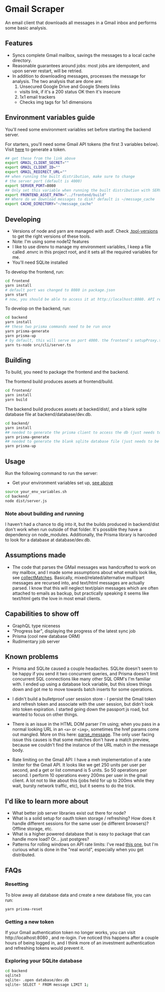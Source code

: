 # Gmail Scraper

An email client that downloads all messages in a Gmail inbox and performs some basic analysis.

## Features

-   Syncs complete Gmail mailbox, savings the messages to a local cache directory.
-   Reasonable guarantees around jobs: most jobs are idempotent, and upon server restart, will be retried.
-   In addition to downloading messages, processes the message for analysis. The two analysis that are done are:
    1.  Unsecured Google Drive and Google Sheets links
    -   visits link, if it's a 200 status OK then it's insecure
    2.  1x1 email trackers
    -   Checks img tags for 1x1 dimensions

## Environment variables guide

You'll need some environment variables set before starting the backend server.

For starters, you'll need some Gmail API tokens (the first 3 variables below). Visit [here](https://developers.google.com/gmail/api/quickstart/nodejs) to generate a token.

```bash
## get these from the link above
export GMAIL_CLIENT_SECRET=""
export GMAIL_CLIENT_ID=""
export GMAIL_REDIRECT_URL=""
## when running the built distribution, make sure to change
# the server port (default is 4000)
export SERVER_PORT=8080
## Only set this variable when running the built distribution with SERVER_PORT=8080
export FRONTEND_ASSET_PATH="../frontend/build"
## Where do we download messages to disk? default is ~/message_cache
export CACHE_DIRECTORY="~/message_cache"
```

## Developing

-   Versions of node and yarn are managed with asdf. Check [.tool-versions](./.tool-versions) to get the right versions of these tools.
-   Note: I'm using some node12 features
-   I like to use direnv to manage my environment variables, I keep a file called .envrc in this project root, and it sets all the required variables for me.
-   You'll need SQLite installed

To develop the frontend, run:

```bash
cd frontend
yarn install
# default port was changed to 8080 in package.json
yarn start
# now, you should be able to access it at http://localhost:8080. API requests are redirected via [setupProxy](./frontend/src/setupProxy.ts) to localhost:4000
```

To develop on the backend, run:

```bash
cd backend
yarn install
## these two prisma commands need to be run once
yarn prisma-generate
yarn prisma-up
# by default, this will serve on port 4000. the frontend's setupProxy.ts will redirect requests here.
yarn ts-node src/cli/server.ts
```

## Building

To build, you need to package the frontend and the backend.

The frontend build produces assets at frontend/build.

```bash
cd frontend/
yarn install
yarn build
```

The backend build produces assets at backed/dist/, and a blank sqlite database file at backend/database/dev.db.

```bash
cd backend/
yarn install
## needed to generate the prisma client to access the db (just needs to be called once)
yarn prisma-generate
## needed to generate the blank sqlite database file (just needs to be called once)
yarn prisma-up
```

## Usage

Run the following command to run the server:

-   Get your environment variables set up, [see above](#environment-variables-guide)

```bash
source your_env_variables.sh
cd backend/
node dist/server.js
```

### Note about building and running

I haven't had a chance to dig into it, but the builds produced in backend/dist don't work when run outside of that folder. It's possible they have a dependency on node_modules. Additionally, the Prisma library is harcoded to look for a database at database/dev.db.

## Assumptions made

-   The code that parses the GMail messages was handcrafted to work on my mailbox, and I made some assumptions about what emails look like, see [collectMatches](./backend/src/helpers/utils.ts#L46). Basically, mixed/related/alternative multipart messages are recursed into, and text/html messages are actually parsed. I know that this will neglect text/plain messages which are often attached to emails as backup, but practically speaking it seems like text/html gets the love in most email clients.

## Capabilities to show off

-   GraphQL type niceness
-   "Progress bar", displaying the progress of the latest sync job
-   Prisma (cool new database ORM)
-   Rudimentary job server

## Known problems

-   Prisma and SQLite caused a couple headaches. SQLite doesn't seem to be happy if you send it two concurrent queries, and Prisma doesn't limit concurrent SQL connections like many other SQL ORM's I'm familiar with. I ended up using a database lock variable, but this slows things down and got me to move towards batch inserts for some operations.

-   I didn't build a bulletproof user session store - I persist the Gmail token and refresh token and associate with the user session, but didn't look into token expiration. I started going down the passport js road, but wanted to focus on other things.

-   There is an issue in the HTML DOM parser I'm using; when you pass in a normal looking URL in an `<a>` or `<img>`, sometimes the href params come out mangled. More on this here: [parse_message](./backend/src/cmd/parse_message.ts#26). The only user facing issue this causes is that some matches don't have a match preview, because we couldn't find the instance of the URL match in the message body.

-   Rate limiting on the Gmail API: I have a meh implementation of a rate limiter for the Gmail API. It looks like we get 250 units per user per second, and a get or list command is 5 units. So 50 operations per second. I perform 10 operations every 200ms per user in the gmail client. A lot not to like about this (jobs held for up to 200ms while they wait, bursty network traffic, etc), but it seems to do the trick.

## I'd like to learn more about

-   What better job server libraries exist out there for node?
-   What is a solid setup for oauth token storage / refreshing? How does it handle different sessions for the same user (ie different browsers)? Offline storage, etc.
-   What is a higher powered database that is easy to package that can handle more load? Or... just postgres?
-   Patterns for rolling windows on API rate limits: I've read [this one](https://konghq.com/blog/how-to-design-a-scalable-rate-limiting-algorithm/), but I'm curious what is done in the "real world", especially when you get distributed.

## FAQs

### Resetting

To blow away all database data and create a new database file, you can run:

```bash
yarn prisma-reset
```

### Getting a new token

If your Gmail authentication token no longer works, you can visit http://localhost:8080 , and re-login. I've noticed this happens after a couple hours of being logged in, and I think more of an investment authentication and refreshing tokens would prevent it.

### Exploring your SQLite database

```bash
cd backend
sqlite3
sqlite> .open database/dev.db
sqlite> SELECT * FROM message LIMIT 1;
```
